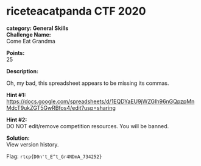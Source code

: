 # riceteacatpanda CTF 2020 <br/>
**category: General Skills** <br/>
**Challenge Name:** <br/>
Come Eat Grandma 

**Points:** <br/>
25

**Description:** <br/>

Oh, my bad, this spreadsheet appears to be missing its commas.

**Hint #1:** <br/>
https://docs.google.com/spreadsheets/d/1EQDYaEU9jWZGIh96nGQpzpMnMdcT9ukZGT5GwRBfos4/edit?usp=sharing

**Hint #2:** <br/>
DO NOT edit/remove competition resources. You will be banned.

**Solution:** <br/>
View version history.

Flag: `rtcp{D0n't_E^t_Gr4NDmA_734252}`

